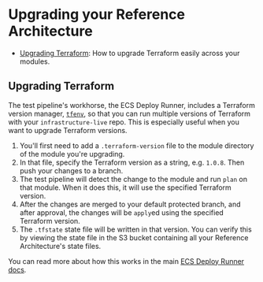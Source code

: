 # Upgrading your Reference Architecture

* [Upgrading Terraform](#upgrading-terraform): How to upgrade Terraform easily across your modules.

## Upgrading Terraform

The test pipeline's workhorse, the ECS Deploy Runner, includes a Terraform version manager,
[`tfenv`](https://github.com/tfutils/tfenv), so that you can run multiple versions of Terraform with your
`infrastructure-live` repo. This is especially useful when you want to upgrade Terraform versions.

1. You'll first need to add a `.terraform-version` file to the module directory of the module you're upgrading.
1. In that file, specify the Terraform version as a string, e.g. `1.0.8`. Then push your changes to a branch.
1. The test pipeline will detect the change to the module and run `plan` on that module. When it does this, it will
use the specified Terraform version.
1. After the changes are merged to your default protected branch, and after approval, the changes will be `apply`ed
using the specified Terraform version.
1. The `.tfstate` state file will be written in that version. You can verify this by viewing the state file in the S3
bucket containing all your Reference Architecture's state files.

You can read more about how this works in the main
[ECS Deploy Runner docs](https://github.com/Greater-Wellington-Regional-Council/gwio_terraform-aws-ci/blob/ee2d941946824bdabbac6830dc6cf66f9ee69bec/modules/ecs-deploy-runner/core-concepts.md#how-do-i-use-the-deploy-runner-with-multiple-terraform-versions).
